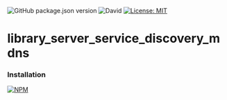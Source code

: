 ![GitHub package.json version](https://img.shields.io/github/package-json/v/thzero/library_server_service_discovery_mdns)
![David](https://img.shields.io/david/thzero/library_server_service_discovery_mdns)
[![License: MIT](https://img.shields.io/badge/License-MIT-yellow.svg)](https://opensource.org/licenses/MIT)

# library_server_service_discovery_mdns

### Installation

[![NPM](https://nodei.co/npm/@thzero/library_server_service_discovery_mdns.png?compact=true)](https://npmjs.org/package/@thzero/library_server_service_discovery_mdns)
